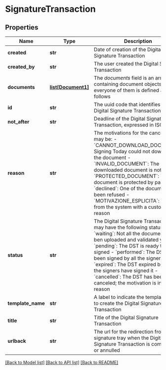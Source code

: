 # SignatureTransaction

## Properties
Name | Type | Description | Notes
------------ | ------------- | ------------- | -------------
**created** | **str** | Date of creation of the Digital Signature Transaction | [optional] 
**created_by** | **str** | The user created the Digital Signature Transaction | [optional] 
**documents** | [**list[Document1]**](Document1.md) | The _documents_ field is an array containing document objects, where everyone of them is defined as follows  | [optional] 
**id** | **str** | The uuid code that identifies the Digital Signature Transaction | [optional] 
**not_after** | **str** | Deadline of the Digital Signature Transaction, expressed in ISO format | [optional] 
**reason** | **str** | The motivations for the cancellation may be:   - &#x60;CANNOT_DOWNLOAD_DOCUMENT&#x60;: Signing Today could not download the     document   - &#x60;INVALID_DOCUMENT&#x60;: The downloaded document is not valid   - &#x60;PROTECTED_DOCUMENT&#x60;: The document is protected by password   - &#x60;declined&#x60;: One of the documents has been refused   - &#x60;MOTIVAZIONE_ESPLICITA&#x60;: Rejected from the system with a custom     reason  | [optional] 
**status** | **str** | The Digital Signature Transaction may have the following statuses:   - &#x60;waiting&#x60;: Not all the documents has ben uploaded and validated yet   - &#x60;pending&#x60;: The DST is ready to be signed   - &#x60;performed&#x60;: The DST has been signed by all the signers   - &#x60;expired&#x60;: The DST expired before all the signers have signed it   - &#x60;cancelled&#x60;: The DST has been canceled; the motivation is in the reason  | [optional] 
**template_name** | **str** | A label to indicate the template used to create the Digital Signature Transaction | [optional] 
**title** | **str** | Title of the Digital Signature Transaction | [optional] 
**urlback** | **str** | The url for the redirection from signature tray when the Digital Signature Transaction is completed or annulled | [optional] 

[[Back to Model list]](../README.md#documentation-for-models) [[Back to API list]](../README.md#documentation-for-api-endpoints) [[Back to README]](../README.md)


